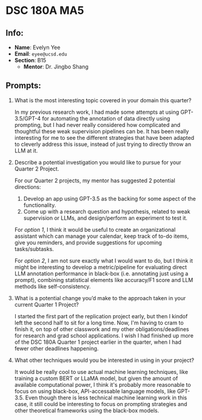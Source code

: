 # DSC 180A MA5

## Info:
- **Name**: Evelyn Yee
- **Email**: `eyee@ucsd.edu`
- **Section**: B15
    - **Mentor**: Dr. Jingbo Shang

## Prompts:
1. What is the most interesting topic covered in your domain this quarter?

    In my previous research work, I had made some attempts at using GPT-3.5/GPT-4 for automating the annotation of data directly using prompting, but I had never really considered how complicated and thoughtful these weak supervision pipelines can be. It has been really interesting for me to see the different strategies that have been adapted to cleverly address this issue, instead of just trying to directly throw an LLM at it.

2. Describe a potential investigation you would like to pursue for your Quarter 2 Project.

    For our Quarter 2 projects, my mentor has suggested 2 potential directions:
    1. Develop an app using GPT-3.5 as the backing for some aspect of the functionality.
    2. Come up with a research question and hypothesis, related to weak supervision or LLMs, and design/perform an experiment to test it.

    For *option 1*, I think it would be useful to create an organizational assistant which can manage your calendar, keep track of to-do items, give you reminders, and provide suggestions for upcoming tasks/subtasks.

    For *option 2*, I am not sure exactly what I would want to do, but I think it might be interesting to develop a metric/pipeline for evaluating direct LLM annotation performance in black-box (i.e. annotating just using a prompt), combining statistical elements like accuracy/F1 score and LLM methods like self-consistency.

3. What is a potential change you’d make to the approach taken in your current Quarter 1 Project?

    I started the first part of the replication project early, but then I kindof left the second half to sit for a long time. Now, I'm having to cram to finish it, on top of other classwork and my other obligations/deadlines for research and grad school applications. I wish I had finished up more of the DSC 180A Quarter 1 project earlier in the quarter, when I had fewer other deadlines happening.

4. What other techniques would you be interested in using in your project?

    It would be really cool to use actual machine learning techniques, like training a custom BERT or LLaMA model, but given the amount of available computational power, I think it's probably more reasonable to focus on using black-box, API-accessable language models, like GPT-3.5. Even though there is less technical machine learning work in this case, it still could be interesting to focus on prompting strategies and other theoretical frameworks using the black-box models.
